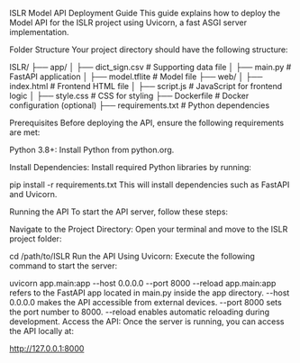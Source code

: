 ISLR Model API Deployment Guide
This guide explains how to deploy the Model API for the ISLR project using Uvicorn, a fast ASGI server implementation.

Folder Structure
Your project directory should have the following structure:

ISLR/
├── app/
│   ├── dict_sign.csv         # Supporting data file
│   ├── main.py               # FastAPI application
│   ├── model.tflite          # Model file
├── web/
│   ├── index.html            # Frontend HTML file
│   ├── script.js             # JavaScript for frontend logic
│   ├── style.css             # CSS for styling
├── Dockerfile                # Docker configuration (optional)
├── requirements.txt          # Python dependencies

Prerequisites
Before deploying the API, ensure the following requirements are met:

Python 3.8+:
Install Python from python.org.

Install Dependencies:
Install required Python libraries by running:

pip install -r requirements.txt
This will install dependencies such as FastAPI and Uvicorn.

Running the API
To start the API server, follow these steps:

Navigate to the Project Directory:
Open your terminal and move to the ISLR project folder:

cd /path/to/ISLR
Run the API Using Uvicorn:
Execute the following command to start the server:

uvicorn app.main:app --host 0.0.0.0 --port 8000 --reload
app.main:app refers to the FastAPI app located in main.py inside the app directory.
--host 0.0.0.0 makes the API accessible from external devices.
--port 8000 sets the port number to 8000.
--reload enables automatic reloading during development.
Access the API:
Once the server is running, you can access the API locally at:

http://127.0.0.1:8000
